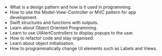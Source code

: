 - What is a design pattern and how is it used in programming.
- How to use the Model-View-Controller or MVC pattern for app development.
- Swift structures and functions with outputs.
- Learn about Object Oriented Programming.
- Learn to use UIAlertControllers to display popups to the user.
- How to refactor code and stay organised.
- Learn about object initialisation.
- How to programmatically change UI elements such as Labels and Views.
